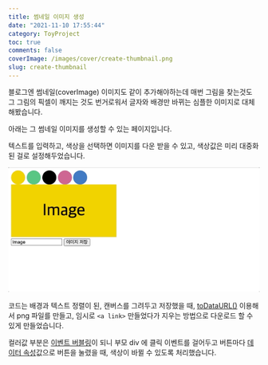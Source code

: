 ```yaml
---
title: 썸네일 이미지 생성
date: "2021-11-10 17:55:44"
category: ToyProject
toc: true
comments: false
coverImage: /images/cover/create-thumbnail.png
slug: create-thumbnail
---
```


블로그엔 썸네일(coverImage) 이미지도 같이 추가해야하는데 매번 그림을 찾는것도 그 그림의 픽셀이 깨지는 것도 번거로워서 글자와 배경만 바뀌는 심플한 이미지로 대체해봤습니다.

아래는 그 썸네일 이미지를 생성할 수 있는 페이지입니다.
<!-- more -->
텍스트를 입력하고, 색상을 선택하면 이미지를 다운 받을 수 있고, 색상값은 미리 대중화 된 걸로 설정해두었습니다.
<!-- 
<iframe src="https://jelee603.github.io/code/create-thumbnail.html" style="width: 100vh; height: 30vh"></iframe> -->

![데모영상](/images/post/thumbnail-demo.gif)

코드는 배경과 텍스트 정렬이 된, 캔버스를 그려두고 저장했을 때, [toDataURL()](https://developer.mozilla.org/en-US/docs/Web/API/HTMLCanvasElement/toDataURL) 이용해서 png 파일를 만들고, 임시로 `<a link>` 만들었다가 지우는 방법으로 다운로드 할 수 있게 만들었습니다.

컬러값 부분은 [이벤트 버블링](https://developer.mozilla.org/ko/docs/Learn/JavaScript/Building_blocks/Events#:~:text=%EB%8B%BF%EC%9D%84%20%EB%95%8C%EA%B9%8C%EC%A7%80%20%EA%B3%84%EC%86%8D%ED%95%A9%EB%8B%88%EB%8B%A4.-,%EB%B2%84%EB%B8%94%EB%A7%81,-%EB%8B%A8%EA%B3%84%EC%97%90%EC%84%9C%EB%8A%94%2C%20%EC%A0%95%ED%99%95%ED%9E%88%20%EB%B0%98%EB%8C%80%EC%9D%98)이 되니 부모 div 에 클릭 이벤트를 걸어두고 버튼마다 [데이터 속성](https://developer.mozilla.org/ko/docs/Learn/HTML/Howto/Use_data_attributes)값으로 버튼을 눌렸을 때, 색상이 바뀔 수 있도록 처리했습니다.
